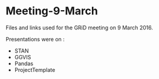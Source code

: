 # Meeting-9-March
Files and links used for the GRiD meeting on 9 March 2016.

Presentations were on : 

* STAN
* GGVIS
* Pandas
* ProjectTemplate 
